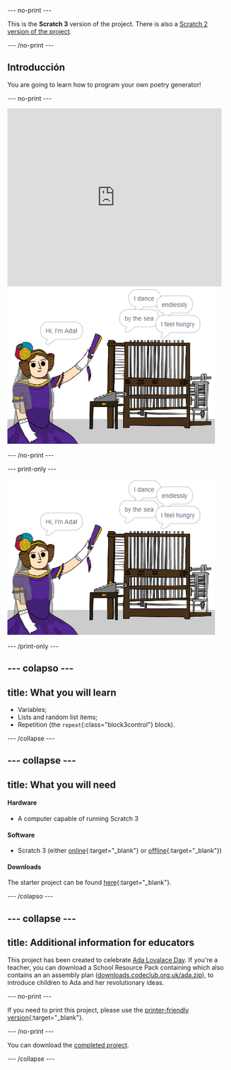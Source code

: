 \--- no-print \---

This is the **Scratch 3** version of the project. There is also a [Scratch 2 version of the project](https://projects.raspberrypi.org/en/projects/poetry-generator-scratch2).

\--- /no-print \---

## Introducción

You are going to learn how to program your own poetry generator!

\--- no-print \---

<div class="scratch-preview">
  <iframe allowtransparency="true" width="485" height="402" src="https://scratch.mit.edu/projects/embed/77844926/?autostart=false" frameborder="0" scrolling="no"></iframe>
  <img src="images/poetry-final.png">
</div>

\--- /no-print \---

\--- print-only \---

![game screenshot](images/poetry-final.png)

\--- /print-only \---

## \--- colapso \---

## title: What you will learn

+ Variables;
+ Lists and random list items;
+ Repetition (the `repeat`{:class="block3control"} block).

\--- /collapse \---

## \--- collapse \---

## title: What you will need

#### Hardware

+ A computer capable of running Scratch 3

#### Software

+ Scratch 3 (either [online](http://rpf.io/scratchon){:target="_blank"} or [offline](http://rpf.io/scratchoff){:target="_blank"})

#### Downloads

The starter project can be found [here](http://rpf.io/p/en/poetry-generator-go){:target="_blank"}.

\--- /colapso \---

## \--- collapse \---

## title: Additional information for educators

This project has been created to celebrate [Ada Lovalace Day](https://findingada.com). If you're a teacher, you can download a School Resource Pack containing which also contains an an assembly plan ([downloads.codeclub.org.uk/ada.zip](http://downloads.codeclub.org.uk/ada.zip)), to introduce children to Ada and her revolutionary ideas.

\--- no-print \---

If you need to print this project, please use the [printer-friendly version](https://projects.raspberrypi.org/en/projects/poetry-generator/print){:target="_blank"}.

\--- /no-print \---

You can download the [completed project](http://rpf.io/p/en/poetry-generator-get).

\--- /collapse \---